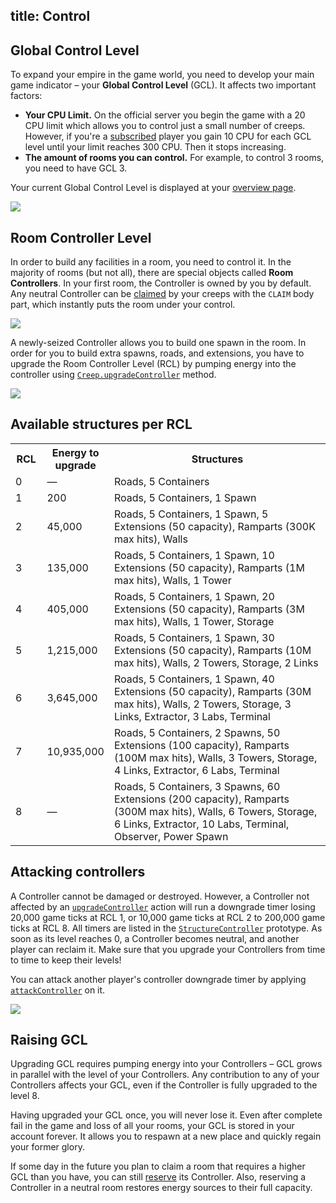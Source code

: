 title: Control
---

## Global Control Level

To expand your empire in the game world, you need to develop your main game indicator – your **Global Control Level** (GCL). It affects two important factors: 

*   **Your CPU Limit.** On the official server you begin the game with a 20 CPU limit which allows you to control just a small number of creeps. However, if you're a [subscribed](/subscription.html) player you gain 10 CPU for each GCL level until your limit reaches 300 CPU. Then it stops increasing.
*   **The amount of rooms you can control.** For example, to control 3 rooms, you need to have GCL 3.

Your current Global Control Level is displayed at your [overview page](https://screeps.com/a/#!/overview).

![](img/gcl-cpu.png)

## Room Controller Level

In order to build any facilities in a room, you need to control it. In the majority of rooms (but not all), there are special objects called **Room Controllers**. In your first room, the Controller is owned by you by default. Any neutral Controller can be [claimed](/api/#Creep.claimController) by your creeps with the `CLAIM` body part, which instantly puts the room under your control.

![](img/c1.png)

A newly-seized Controller allows you to build one spawn in the room. In order for you to build extra spawns, roads, and extensions, you have to upgrade the Room Controller Level (RCL) by pumping energy into the controller using [`Creep.upgradeController`](/api/#Creep.upgradeController) method.

![](img/c2.png)

## Available structures per RCL

<table>
<tbody>
<tr>
<th style="width: 10%;">RCL</th>
<th style="width: 15%;">Energy to upgrade</th>
<th>Structures</th>
</tr>
<tr>
<td>0</td>
<td>—</td>
<td>Roads, 5 Containers</td>
</tr>
<tr>
<td>1</td>
<td>200</td>
<td>Roads, 5 Containers, 1 Spawn</td>
</tr>
<tr>
<td>2</td>
<td>45,000</td>
<td>Roads, 5 Containers, 1 Spawn, 5 Extensions (50 capacity), Ramparts (300K max hits), Walls</td>
</tr>
<tr>
<td>3</td>
<td>135,000</td>
<td>Roads, 5 Containers, 1 Spawn, 10 Extensions (50 capacity), Ramparts (1M max hits), Walls, 1 Tower</td>
</tr>
<tr>
<td>4</td>
<td>405,000</td>
<td>Roads, 5 Containers, 1 Spawn, 20 Extensions (50 capacity), Ramparts (3M max hits), Walls, 1 Tower, Storage</td>
</tr>
<tr>
<td>5</td>
<td>1,215,000</td>
<td>Roads, 5 Containers, 1 Spawn, 30 Extensions (50 capacity), Ramparts (10M max hits), Walls, 2 Towers, Storage, 2 Links</td>
</tr>
<tr>
<td>6</td>
<td>3,645,000</td>
<td>Roads, 5 Containers, 1 Spawn, 40 Extensions (50 capacity), Ramparts (30M max hits), Walls, 2 Towers, Storage, 3 Links, Extractor, 3 Labs, Terminal</td>
</tr>
<tr>
<td>7</td>
<td>10,935,000</td>
<td>Roads, 5 Containers, 2 Spawns, 50 Extensions (100 capacity), Ramparts (100M max hits), Walls, 3 Towers, Storage, 4 Links, Extractor, 6 Labs, Terminal</td>
</tr>
<tr>
<td>8</td>
<td>—</td>
<td>Roads, 5 Containers, 3 Spawns, 60 Extensions (200 capacity), Ramparts (300M max hits), Walls, 6 Towers, Storage, 6 Links, Extractor, 10 Labs, Terminal, Observer, Power Spawn</td>
</tr>
</tbody>
</table>

## Attacking controllers

A Controller cannot be damaged or destroyed. However, a Controller not affected by an [`upgradeController`](/api/#Creep.upgradeController) action will run a downgrade timer losing 20,000 game ticks at RCL 1, or 10,000 game ticks at RCL 2 to 200,000 game ticks at RCL 8. All timers are listed in the [`StructureController`](/api/#StructureController) prototype. As soon as its level reaches 0, a Controller becomes neutral, and another player can reclaim it. Make sure that you upgrade your Controllers from time to time to keep their levels!

You can attack another player's controller downgrade timer by applying [`attackController`](/api/#Creep.attackController) on it.

![](img/controllerDowngrade.png)

## Raising GCL

Upgrading GCL requires pumping energy into your Controllers – GCL grows in parallel with the level of your Controllers. Any contribution to any of your Controllers affects your GCL, even if the Controller is fully upgraded to the level 8.

Having upgraded your GCL once, you will never lose it. Even after complete fail in the game and loss of all your rooms, your GCL is stored in your account forever. It allows you to respawn at a new place and quickly regain your former glory.

If some day in the future you plan to claim a room that requires a higher GCL than you have, you can still [reserve](/api/#Creep.reserveController) its Controller. Also, reserving a Controller in a neutral room restores energy sources to their full capacity.

